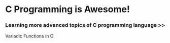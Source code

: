 # C Programming is Awesome!

### Learning more advanced topics of C programming language >>
Variadic Functions in C
